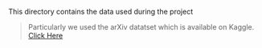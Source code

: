 This directory contains the data used during the project

> Particularly we used the arXiv datatset which is available on Kaggle. [Click Here](https://www.kaggle.com/datasets/spsayakpaul/arxiv-paper-abstracts)
